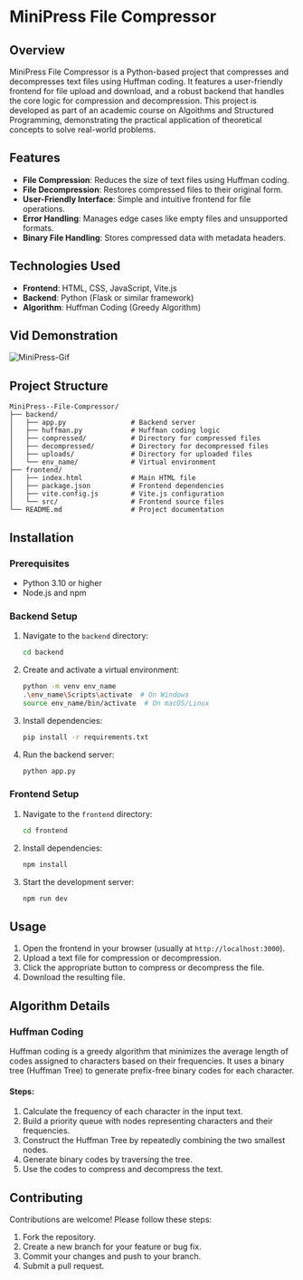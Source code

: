 # MiniPress File Compressor

## Overview

MiniPress File Compressor is a Python-based project that compresses and decompresses text files using Huffman coding. It features a user-friendly frontend for file upload and download, and a robust backend that handles the core logic for compression and decompression. This project is developed as part of an academic course on Algoithms and Structured Programming, demonstrating the practical application of theoretical concepts to solve real-world problems.

## Features

- **File Compression**: Reduces the size of text files using Huffman coding.
- **File Decompression**: Restores compressed files to their original form.
- **User-Friendly Interface**: Simple and intuitive frontend for file operations.
- **Error Handling**: Manages edge cases like empty files and unsupported formats.
- **Binary File Handling**: Stores compressed data with metadata headers.

## Technologies Used

- **Frontend**: HTML, CSS, JavaScript, Vite.js
- **Backend**: Python (Flask or similar framework)
- **Algorithm**: Huffman Coding (Greedy Algorithm)

## Vid Demonstration
![MiniPress-Gif](https://github.com/user-attachments/assets/2f9f574a-7e46-4cf7-874d-212f9c980daf)


## Project Structure

```
MiniPress--File-Compressor/
├── backend/
│   ├── app.py                # Backend server
│   ├── huffman.py            # Huffman coding logic
│   ├── compressed/           # Directory for compressed files
│   ├── decompressed/         # Directory for decompressed files
│   ├── uploads/              # Directory for uploaded files
│   └── env_name/             # Virtual environment
├── frontend/
│   ├── index.html            # Main HTML file
│   ├── package.json          # Frontend dependencies
│   ├── vite.config.js        # Vite.js configuration
│   └── src/                  # Frontend source files
└── README.md                 # Project documentation
```

## Installation

### Prerequisites

- Python 3.10 or higher
- Node.js and npm

### Backend Setup

1. Navigate to the `backend` directory:
   ```bash
   cd backend
   ```
2. Create and activate a virtual environment:
   ```bash
   python -m venv env_name
   .\env_name\Scripts\activate  # On Windows
   source env_name/bin/activate  # On macOS/Linux
   ```
3. Install dependencies:
   ```bash
   pip install -r requirements.txt
   ```
4. Run the backend server:
   ```bash
   python app.py
   ```

### Frontend Setup

1. Navigate to the `frontend` directory:
   ```bash
   cd frontend
   ```
2. Install dependencies:
   ```bash
   npm install
   ```
3. Start the development server:
   ```bash
   npm run dev
   ```

## Usage

1. Open the frontend in your browser (usually at `http://localhost:3000`).
2. Upload a text file for compression or decompression.
3. Click the appropriate button to compress or decompress the file.
4. Download the resulting file.

## Algorithm Details

### Huffman Coding

Huffman coding is a greedy algorithm that minimizes the average length of codes assigned to characters based on their frequencies. It uses a binary tree (Huffman Tree) to generate prefix-free binary codes for each character.

#### Steps:

1. Calculate the frequency of each character in the input text.
2. Build a priority queue with nodes representing characters and their frequencies.
3. Construct the Huffman Tree by repeatedly combining the two smallest nodes.
4. Generate binary codes by traversing the tree.
5. Use the codes to compress and decompress the text.

## Contributing

Contributions are welcome! Please follow these steps:

1. Fork the repository.
2. Create a new branch for your feature or bug fix.
3. Commit your changes and push to your branch.
4. Submit a pull request.
